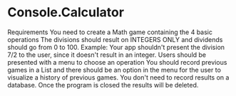 # Console.Calculator
Requirements
 You need to create a Math game containing the 4 basic operations
 The divisions should result on INTEGERS ONLY and dividends should go from 0 to 100. Example: Your app shouldn't present the division 7/2 to the user, since it doesn't result in an integer.
 Users should be presented with a menu to choose an operation
 You should record previous games in a List and there should be an option in the menu for the user to visualize a history of previous games.
 You don't need to record results on a database. Once the program is closed the results will be deleted.
